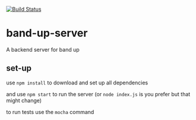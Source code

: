 [![Build Status](https://travis-ci.org/gardyna/band-up-server.svg?branch=master)](https://travis-ci.org/gardyna/band-up-server)
# band-up-server
A backend server for band up

## set-up
use `npm install` to download and set up all dependencies

and use `npm start` to run the server (or `node index.js` is you prefer but that might change)

to run tests use the `mocha` command
